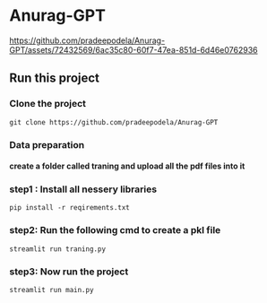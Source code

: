 # Anurag-GPT

https://github.com/pradeepodela/Anurag-GPT/assets/72432569/6ac35c80-60f7-47ea-851d-6d46e0762936

## Run this project

### Clone the project
```
git clone https://github.com/pradeepodela/Anurag-GPT
```
### Data preparation 
#### create a folder called traning and upload all the pdf files into it 

### step1 : Install all nessery libraries
```
pip install -r reqirements.txt
```

### step2: Run the following cmd to create a pkl file
```
streamlit run traning.py
```
### step3: Now run the project

```
streamlit run main.py
```

